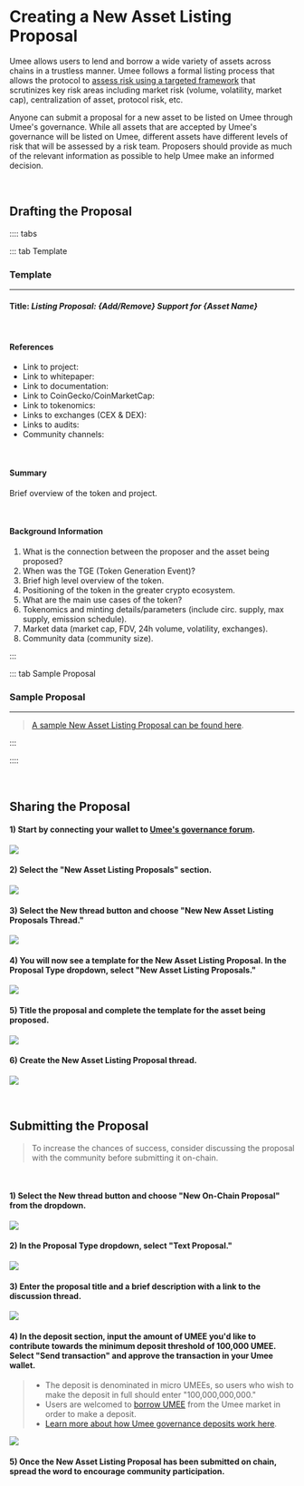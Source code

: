 # Creating a New Asset Listing Proposal

Umee allows users to lend and borrow a wide variety of assets across chains in a trustless manner. Umee follows a formal listing process that allows the protocol to [assess risk using a targeted framework](/governance/asset-listing/risk-assessment-methodology) that scrutinizes key risk areas including market risk (volume, volatility, market cap), centralization of asset, protocol risk, etc. 

Anyone can submit a proposal for a new asset to be listed on Umee through Umee's governance. While all assets that are accepted by Umee's governance will be listed on Umee, different assets have different levels of risk that will be assessed by a risk team. Proposers should provide as much of the relevant information as possible to help Umee make an informed decision. 

<br>

## Drafting the Proposal

:::: tabs

::: tab Template

### Template

****

#### Title: _Listing Proposal: {Add/Remove} Support for {Asset Name}_

<br>

#### References

- Link to project: 
- Link to whitepaper: 
- Link to documentation: 
- Link to CoinGecko/CoinMarketCap:
- Link to tokenomics:
- Links to exchanges (CEX & DEX): 
- Links to audits: 
- Community channels:

<br>

#### Summary
Brief overview of the token and project. 

<br>

#### Background Information

1. What is the connection between the proposer and the asset being proposed?
2. When was the TGE (Token Generation Event)?
3. Brief high level overview of the token.
4. Positioning of the token in the greater crypto ecosystem. 
5. What are the main use cases of the token?
6. Tokenomics and minting details/parameters (include circ. supply, max supply, emission schedule).
7. Market data (market cap, FDV, 24h volume, volatility, exchanges).
8. Community data (community size).

:::

::: tab Sample Proposal

### Sample Proposal

****

> [A sample New Asset Listing Proposal can be found here](https://gov.umee.cc/discussion/6955-sample-listing-proposal-add-support-for-atom).

:::

::::

<br>

## Sharing the Proposal

#### 1) Start by connecting your wallet to [Umee's governance forum](https://gov.umee.cc/).

![](/bg/select-login.png)

#### 2) Select the "New Asset Listing Proposals" section.

![](/bg/select-new-asset-section.png)

#### 3) Select the New thread button and choose "New New Asset Listing Proposals Thread."

![](/bg/choose-new-asset-listing-thread.png)

#### 4) You will now see a template for the New Asset Listing Proposal. In the Proposal Type dropdown, select "New Asset Listing Proposals."

![](/bg/select-new-asset-listing-topic.png)

#### 5) Title the proposal and complete the template for the asset being proposed.

![](/bg/title-new-asset-listing-proposal.png)

#### 6) Create the New Asset Listing Proposal thread.

![](/bg/create-new-asset-listing-thread.png)

<br>

## Submitting the Proposal

> To increase the chances of success, consider discussing the proposal with the community before submitting it on-chain.

<br>

#### 1) Select the New thread button and choose "New On-Chain Proposal" from the dropdown.

![](/bg/new-on-chain-prop.png)

#### 2) In the Proposal Type dropdown, select "Text Proposal."

![](/bg/choose-text-prop.png)

#### 3) Enter the proposal title and a brief description with a link to the discussion thread.

![](/bg/enter-title-description.png)

#### 4) In the deposit section, input the amount of UMEE you'd like to contribute towards the minimum deposit threshold of 100,000 UMEE. Select "Send transaction" and approve the transaction in your Umee wallet.

> - The deposit is denominated in micro UMEEs, so users who wish to make the deposit in full should enter "100,000,000,000." 
> - Users are welcomed to [borrow UMEE](/users/using-the-web-app/borrow-repay) from the Umee market in order to make a deposit.
> - [Learn more about how Umee governance deposits work here](/governance/governance-overview/how-it-works).

![](/bg/send-tx.png)

#### 5) Once the New Asset Listing Proposal has been submitted on chain, spread the word to encourage community participation.